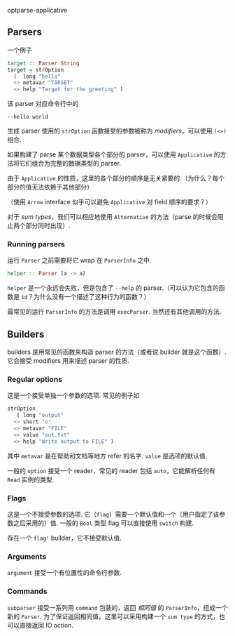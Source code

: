 optparse-applicative

## Parsers

一个例子
```haskell
target :: Parser String
target = strOption
  (  long "hello"
  <> metavar "TARGET"
  <> help "Target for the greeting" )
```

该 parser 对应命令行中的
```
--hello world
```

生成 parser 使用的 `strOption` 函数接受的参数被称为 *modifiers*，可以使用 `(<>)` 组合.

如果构建了 parse 某个数据类型各个部分的 parser，可以使用 `Applicative` 的方法将它们组合为完整的数据类型的 parser.

由于 `Applicative` 的性质，这里的各个部分的顺序是无关紧要的.（为什么？每个部分的值无法依赖于其他部分）

（使用 `Arrow` interface 似乎可以避免 `Applicative` 对 field 顺序的要求？）

对于 *sum types*，我们可以相应地使用 `Alternative` 的方法（parse 的时候会阻止两个部分同时出现）.

### Running parsers
运行 `Parser` 之前需要将它 wrap 在 `ParserInfo` 之中.
```haskell
helper :: Parser (a -> a)
```
`helper` 是一个永远会失败，但是包含了 `--help` 的 parser.（可以认为它包含的函数是 `id`？为什么没有一个描述了这种行为的函数？）

最常见的运行 `ParserInfo` 的方法是调用 `execParser`. 当然还有其他调用的方法.

## Builders
builders 是用常见的函数来构造 parser 的方法（或者说 builder 就是这个函数）. 它会接受 modifiers 用来描述 parser 的性质.

### Regular options

这是一个接受单独一个参数的选项. 常见的例子如

```haskell
strOption
   ( long "output"
  <> short 'o'
  <> metavar "FILE"
  <> value "out.txt"
  <> help "Write output to FILE" )
```

其中 `metavar` 是在帮助和文档等地方 refer 的名字. `value` 是选项的默认值.

一般的 `option` 接受一个 reader，常见的 reader 包括 `auto`，它能解析任何有 `Read` 实例的类型.

### Flags

这是一个不接受参数的选项. 它（`flag`）需要一个默认值和一个（用户指定了该参数之后采用的）值. 一般的 `Bool` 类型 flag 可以直接使用 `switch` 构建.

存在一个 `flag'` builder，它不接受默认值.

### Arguments

`argument` 接受一个有位置性的命令行参数.

### Commands

`subparser` 接受一系列用 `command` 包装的，返回 *相同值* 的 `ParserInfo`，组成一个新的 `Parser`. 为了保证返回相同值，这里可以采用构建一个 `sum type` 的方式，也可以直接返回 IO action.

